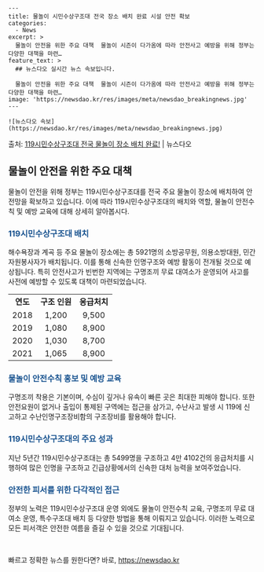     ---
    title: 물놀이 시민수상구조대 전국 장소 배치 완료 시설 안전 확보
    categories:
      - News
    excerpt: >
      물놀이 안전을 위한 주요 대책  물놀이 시즌이 다가옴에 따라 안전사고 예방을 위해 정부는 다양한 대책을 마련…
    feature_text: >
      ## 뉴스다오 실시간 뉴스 속보입니다.
    
      물놀이 안전을 위한 주요 대책  물놀이 시즌이 다가옴에 따라 안전사고 예방을 위해 정부는 다양한 대책을 마련…
    image: 'https://newsdao.kr/res/images/meta/newsdao_breakingnews.jpg'
    ---
    
    ![뉴스다오 속보](https://newsdao.kr/res/images/meta/newsdao_breakingnews.jpg)

<p>출처: <a href="https://newsdao.kr/4595" rel="dofollow">119시민수상구조대 전국 물놀이 장소 배치 완료!</a> | 뉴스다오</p>

<h2 data-ke-size="size26">물놀이 안전을 위한 주요 대책</h2>
물놀이 안전을 위해 정부는 119시민수상구조대를 전국 주요 물놀이 장소에 배치하여 안전망을 확보하고 있습니다. 이에 따라 119시민수상구조대의 배치와 역할, 물놀이 안전수칙 및 예방 교육에 대해 상세히 알아봅시다.

<h3><b><span style="color: #1a5490;">119시민수상구조대 배치</span></b></h3>
해수욕장과 계곡 등 주요 물놀이 장소에는 총 5921명의 소방공무원, 의용소방대원, 민간자원봉사자가 배치됩니다. 이를 통해 신속한 인명구조와 예방 활동이 전개될 것으로 예상됩니다. 특히 안전사고가 빈번한 지역에는 구명조끼 무료 대여소가 운영되어 사고를 사전에 예방할 수 있도록 대책이 마련되었습니다.

<table>
    <tr>
        <td style="text-align: center; height: 17px;"><b>연도</b></td>
        <td style="text-align: center; height: 17px;"><b>구조 인원</b></td>
        <td style="text-align: center; height: 17px;"><b>응급처치</b></td>
    </tr>
    <tr>
        <td style="text-align: center; height: 17px;">2018</td>
        <td style="text-align: center; height: 17px;">1,200</td>
        <td style="text-align: center; height: 17px;">9,500</td>
    </tr>
    <tr>
        <td style="text-align: center; height: 17px;">2019</td>
        <td style="text-align: center; height: 17px;">1,080</td>
        <td style="text-align: center; height: 17px;">8,900</td>
    </tr>
    <tr>
        <td style="text-align: center; height: 17px;">2020</td>
        <td style="text-align: center; height: 17px;">1,030</td>
        <td style="text-align: center; height: 17px;">8,700</td>
    </tr>
    <tr>
        <td style="text-align: center; height: 17px;">2021</td>
        <td style="text-align: center; height: 17px;">1,065</td>
        <td style="text-align: center; height: 17px;">8,900</td>
    </tr>
</table>

<h3><b><span style="color: #1a5490;">물놀이 안전수칙 홍보 및 예방 교육</span></b></h3>
구명조끼 착용은 기본이며, 수심이 깊거나 유속이 빠른 곳은 최대한 피해야 합니다. 또한 안전요원이 없거나 출입이 통제된 구역에는 접근을 삼가고, 수난사고 발생 시 119에 신고하고 수난인명구조장비함의 구조장비를 활용해야 합니다.

<h3><b><span style="color: #1a5490;">119시민수상구조대의 주요 성과</span></b></h3>
지난 5년간 119시민수상구조대는 총 5499명을 구조하고 4만 4102건의 응급처치를 시행하여 많은 인명을 구조하고 긴급상황에서의 신속한 대처 능력을 보여주었습니다.

<h3><b><span style="color: #1a5490;">안전한 피서를 위한 다각적인 접근</span></b></h3>
정부의 노력은 119시민수상구조대 운영 외에도 물놀이 안전수칙 교육, 구명조끼 무료 대여소 운영, 특수구조대 배치 등 다양한 방법을 통해 이뤄지고 있습니다. 이러한 노력으로 모든 피서객은 안전한 여름을 즐길 수 있을 것으로 기대됩니다.
<p data-ke-size="size16">&nbsp;</p> 

빠르고 정확한 뉴스를 원한다면? 바로, <a href="https://newsdao.kr" rel="dofollow">https://newsdao.kr</a>


    
